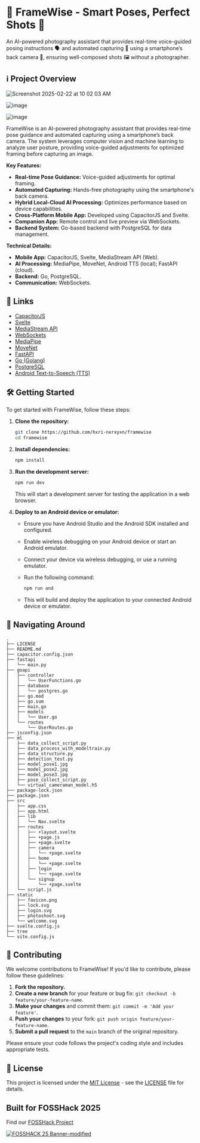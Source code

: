 # 📸 FrameWise - Smart Poses, Perfect Shots 🌟

An AI-powered photography assistant that provides real-time voice-guided posing instructions 🗣️ and automated capturing 🤖 using a smartphone’s back camera 📱, ensuring well-composed shots 🖼️ without a photographer.


## ℹ️ Project Overview

![Screenshot 2025-02-22 at 10 02 03 AM](https://github.com/user-attachments/assets/ce47f354-142b-495b-aa38-c1a1a363c811)

![image](https://github.com/user-attachments/assets/1edf0996-145c-470b-aeb3-d307bc6e2281)

![image](https://github.com/user-attachments/assets/6ef06054-9df3-4592-a4ce-c8f3692c6921)


FrameWise is an AI-powered photography assistant that provides real-time pose guidance and automated capturing using a smartphone’s back camera. The system leverages computer vision and machine learning to analyze user posture, providing voice-guided adjustments for optimized framing before capturing an image.

**Key Features:**

* **Real-time Pose Guidance:** Voice-guided adjustments for optimal framing.
* **Automated Capturing:** Hands-free photography using the smartphone's back camera.
* **Hybrid Local-Cloud AI Processing:** Optimizes performance based on device capabilities.
* **Cross-Platform Mobile App:** Developed using CapacitorJS and Svelte.
* **Companion App:** Remote control and live preview via WebSockets.
* **Backend System:** Go-based backend with PostgreSQL for data management.

**Technical Details:**

* **Mobile App:** CapacitorJS, Svelte, MediaStream API (Web).
* **AI Processing:** MediaPipe, MoveNet, Android TTS (local); FastAPI (cloud).
* **Backend:** Go, PostgreSQL.
* **Communication:** WebSockets.

## 🔗 Links

* [CapacitorJS](https://capacitorjs.com/)
* [Svelte](https://svelte.dev/)
* [MediaStream API](https://developer.mozilla.org/en-US/docs/Web/API/MediaStream)
* [WebSockets](https://developer.mozilla.org/en-US/docs/Web/API/WebSocket)
* [MediaPipe](https://google.github.io/mediapipe/)
* [MoveNet](https://www.tensorflow.org/hub/tutorials/movenet)
* [FastAPI](https://fastapi.tiangolo.com/)
* [Go (Golang)](https://golang.org/)
* [PostgreSQL](https://www.postgresql.org/)
* [Android Text-to-Speech (TTS)](https://developer.android.com/reference/android/speech/tts/TextToSpeech)

## 🛠️ Getting Started

To get started with FrameWise, follow these steps:

1.  **Clone the repository:**
    ```bash
    git clone https://github.com/hxri-nxrxyxn/framewise
    cd framewise
    ```

2.  **Install dependencies:**
    ```bash
    npm install
    ```

3.  **Run the development server:**
    ```bash
    npm run dev
    ```
    This will start a development server for testing the application in a web browser.

4.  **Deploy to an Android device or emulator:**
    * Ensure you have Android Studio and the Android SDK installed and configured.
    * Enable wireless debugging on your Android device or start an Android emulator.
    * Connect your device via wireless debugging, or use a running emulator.
    * Run the following command:
      
        ```bash
        npm run and
        ```
    * This will build and deploy the application to your connected Android device or emulator.


## 🧭 Navigating Around
```
.
├── LICENSE
├── README.md
├── capacitor.config.json
├── fastapi
│   └── main.py
├── goapi
│   ├── controller
│   │   └── UserFunctions.go
│   ├── database
│   │   └── postgres.go
│   ├── go.mod
│   ├── go.sum
│   ├── main.go
│   ├── models
│   │   └── User.go
│   └── routes
│       └── UserRoutes.go
├── jsconfig.json
├── ml
│   ├── data_collect_script.py
│   ├── data_process_with_modeltrain.py
│   ├── data_structure.py
│   ├── detection_test.py
│   ├── model_pose1.jpg
│   ├── model_pose2.jpg
│   ├── model_pose3.jpg
│   ├── pose_collect_script.py
│   └── virtual_cameraman_model.h5
├── package-lock.json
├── package.json
├── src
│   ├── app.css
│   ├── app.html
│   ├── lib
│   │   └── Nav.svelte
│   ├── routes
│   │   ├── +layout.svelte
│   │   ├── +page.js
│   │   ├── +page.svelte
│   │   ├── camera
│   │   │   └── +page.svelte
│   │   ├── home
│   │   │   └── +page.svelte
│   │   ├── login
│   │   │   └── +page.svelte
│   │   └── signup
│   │       └── +page.svelte
│   └── script.js
├── static
│   ├── favicon.png
│   ├── lock.svg
│   ├── login.svg
│   ├── photoshoot.svg
│   └── welcome.svg
├── svelte.config.js
├── tree
└── vite.config.js

```
## 🤝 Contributing

We welcome contributions to FrameWise! If you'd like to contribute, please follow these guidelines:

1.  **Fork the repository.**
2.  **Create a new branch** for your feature or bug fix: `git checkout -b feature/your-feature-name`.
3.  **Make your changes** and commit them: `git commit -m 'Add your feature'`.
4.  **Push your changes** to your fork: `git push origin feature/your-feature-name`.
5.  **Submit a pull request** to the `main` branch of the original repository.

Please ensure your code follows the project's coding style and includes appropriate tests.

## 📄 License

This project is licensed under the [MIT License](LICENSE) - see the [LICENSE](LICENSE) file for details.

## Built for FOSSHack 2025  

Find our [FOSSHack Project](https://fossunited.org/hack/fosshack25/p/8ookaq60g0)

[![FOSSHACK 25 Banner-modified](https://github.com/user-attachments/assets/14de9b30-763b-4bd6-8a03-d2dcab1bf3af)](https://fossunited.org/hack/fosshack25/p/8ookaq60g0)
